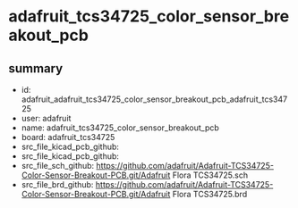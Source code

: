 # adafruit_tcs34725_color_sensor_breakout_pcb
 
## summary 
* id: adafruit_adafruit_tcs34725_color_sensor_breakout_pcb_adafruit_tcs34725
* user: adafruit
* name: adafruit_tcs34725_color_sensor_breakout_pcb
* board: adafruit_tcs34725
* src_file_kicad_pcb_github: 
* src_file_kicad_pcb_github: 
* src_file_sch_github: https://github.com/adafruit/Adafruit-TCS34725-Color-Sensor-Breakout-PCB.git/Adafruit Flora TCS34725.sch
* src_file_brd_github: https://github.com/adafruit/Adafruit-TCS34725-Color-Sensor-Breakout-PCB.git/Adafruit Flora TCS34725.brd



